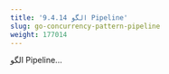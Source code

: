 ```yaml
---
title: '9.4.14 الگو Pipeline'
slug: go-concurrency-pattern-pipeline
weight: 177014
---
```


الگو  Pipeline...